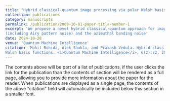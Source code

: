 ```yaml
---
title: "Hybrid classical-quantum image processing via polar Walsh basis functions"
collection: publications
category: manuscripts
permalink: /publication/2009-10-01-paper-title-number-1
excerpt: 'We propose a novel hybrid classical-quantum approach for image processing based on polar Walsh basis functions. Using this approach, we present an algorithm for the removal of the circular banding noise
(including Airy pattern noise) and the azimuthal banding noise'
date: 2024-10-28
venue: 'Quantum Machine Intelligence'
citation: 'Mohit Rohida, Alok Shukla, and Prakash Vedula. Hybrid classical-quantum image processing via polar
Walsh basis functions. <i>Quantum Machine Intelligence</i>, 6(2):72, 2024.'
---
```


The contents above will be part of a list of publications, if the user clicks the link for the publication than the contents of section will be rendered as a full page, allowing you to provide more information about the paper for the reader. When publications are displayed as a single page, the contents of the above "citation" field will automatically be included below this section in a smaller font.

